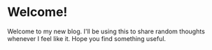 # Welcome!
Welcome to my new blog. I'll be using this to share random thoughts whenever I feel like it. Hope you find something useful.
